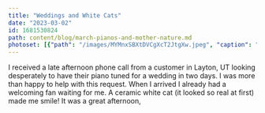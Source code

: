 ```yaml
---
title: "Weddings and White Cats"
date: "2023-03-02"
id: 1681530824
path: content/blog/march-pianos-and-mother-nature.md
photoset: [{"path": "/images/MYMnxSBXtDVCgXcT2JtgXw.jpeg", "caption": "A beautiful white ceramic cat waits quietly. ", "thumbnail": "False"}]
---
```

I received a late afternoon phone call from a customer in Layton, UT looking desperately to have their piano tuned for a wedding in two days. I was more than happy to help with this request. When I arrived I already had a welcoming fan waiting for me. A ceramic white cat (it looked so real at first) made me smile! It was a great afternoon, 